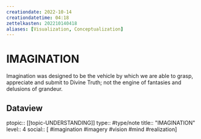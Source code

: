 ```yaml
---
creationdate: 2022-10-14
creationdatetime: 04:18
zettelkasten: 202210140418
aliases: [Visualization, Conceptualization]
---
```

# IMAGINATION 
Imagination was designed to be the vehicle by which we are able to grasp, appreciate and submit to Divine Truth; not the engine of fantasies and delusions of grandeur.

## Dataview
ptopic:: [[topic-UNDERSTANDING]]
type:: #type/note
title:: "IMAGINATION"
level:: 4
social:: [ #imagination #imagery #vision #mind #realization]